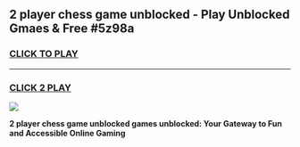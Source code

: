 
## 2 player chess game unblocked - Play Unblocked Gmaes & Free #5z98a
<h3>
<a href="https://news.freeplayer.one?title=2_player_chess_game_unblocked&ref=03M">CLICK TO PLAY</a></h3>
<hr>

<h3>
<a href="https://news.freeplayer.one?title=2_player_chess_game_unblocked&ref=03M">CLICK 2 PLAY</a>
  
</h3>

<a href="https://news.freeplayer.one?title=2_player_chess_game_unblocked&ref=03M"><img src="https://clearcache.store/games.png"></a>


**2 player chess game unblocked games unblocked: Your Gateway to Fun and Accessible Online Gaming**
